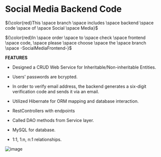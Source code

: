 # Social Media Backend Code

${\color{red}This \space branch \space includes \space backend \space code \space of \space Social \space Media}$

${\color{red}In \space order \space to \space check \space frontend \space code, \space please \space choose \space the \space branch \space -SocialMediaFrontend-}$

**FEATURES**
* Designed a CRUD Web Service for Inheritable/Non-inheritable Entities.

* Users' passwords are bcrypted.

* In order to verify email address, the backend generates a six-digit verification code and sends it via an email.

* Utilized Hibernate for ORM mapping and database interaction.

* RestControllers with endpoints

* Called DAO methods from Service layer.

* MySQL for database.

* 1:1, 1:n, n:1 relationships.

![image](https://github.com/BatuUzun/Social-Media/assets/103521291/38e7ac3a-87a0-4083-89b7-98d277520e07)

